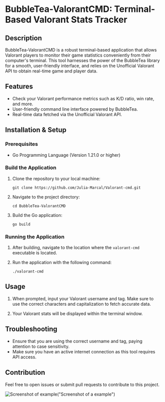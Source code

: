 # BubbleTea-ValorantCMD: Terminal-Based Valorant Stats Tracker

## Description

BubbleTea-ValorantCMD is a robust terminal-based application that allows Valorant players to monitor their game statistics conveniently from their computer's terminal. This tool harnesses the power of the BubbleTea library for a smooth, user-friendly interface, and relies on the Unofficial Valorant API to obtain real-time game and player data.

## Features

- Check your Valorant performance metrics such as K/D ratio, win rate, and more.
- User-friendly command line interface powered by BubbleTea.
- Real-time data fetched via the Unofficial Valorant API.

## Installation & Setup

### Prerequisites

- Go Programming Language (Version 1.21.0 or higher)

### Build the Application

1. Clone the repository to your local machine:
    ```
    git clone https://github.com/Julia-Marcal/Valorant-cmd.git
    ```

2. Navigate to the project directory:
    ```
    cd BubbleTea-ValorantCMD
    ```

3. Build the Go application:
    ```
    go build
    ```

### Running the Application

1. After building, navigate to the location where the `valorant-cmd` executable is located.

2. Run the application with the following command:
    ```
    ./valorant-cmd
    ```

## Usage

1. When prompted, input your Valorant username and tag. Make sure to use the correct characters and capitalization to fetch accurate data.

2. Your Valorant stats will be displayed within the terminal window.

## Troubleshooting

- Ensure that you are using the correct username and tag, paying attention to case sensitivity.
- Make sure you have an active internet connection as this tool requires API access.

## Contribution

Feel free to open issues or submit pull requests to contribute to this project.

![Screenshot of example](./screenshot.png)("Screenshot of a example")
